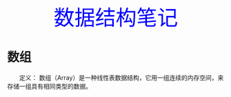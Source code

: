 <center>
<font color=blue size=10>
数据结构笔记
</font>
</center>

# 数组  
　　定义：  数组（Array）是一种线性表数据结构，它用一组连续的内存空间，来存储一组具有相同类型的数据。

